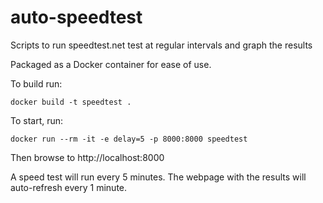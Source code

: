 # auto-speedtest
Scripts to run speedtest.net test at regular intervals and graph the  results

Packaged as a Docker container for ease of use.

To build run:
```
docker build -t speedtest .
```

To start, run:
```
docker run --rm -it -e delay=5 -p 8000:8000 speedtest
```

Then browse to http://localhost:8000

A speed test will run every 5 minutes. The webpage with the results will auto-refresh every 1 minute.

